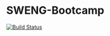 # SWENG-Bootcamp

[![Build Status](https://travis-ci.org/your-id/your-repo.svg?branch=master)](https://travis-ci.org/AntonRagot/SWENG-Bootcamp.svg?branch=master)
